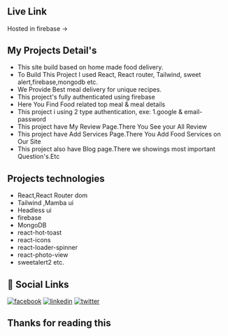# 

## Live Link

Hosted in firebase -> 

## My Projects Detail's

- This site build based on home made food delivery. <br/>
- To Build This Project I used React, React router, Tailwind, sweet alert,firebase,mongodb etc. <br/>
- We Provide Best meal delivery for unique recipes.<br/>
- This project's fully authenticated using firebase <br/>
- Here You Find Food related top meal & meal details<br/>
- This project i using 2 type authentication, exe: 1.google & email-password <br/>
- This project have My Review Page.There You See your All Review<br/>
- This project have Add Services Page.There You Add Food Services on Our Site<br/>
- This project also have Blog page.There we showings most important Question's.Etc<br/>

## Projects technologies

- React,React Router dom<br/>
- Tailwind ,Mamba ui<br/>
- Headless ui<br/>
- firebase <br/>
- MongoDB <br/>
- react-hot-toast <br/>
- react-icons <br/>
- react-loader-spinner <br/>
- react-photo-view <br/>
- sweetalert2 etc.

## 🔗 Social Links

[![facebook](https://img.shields.io/badge/Facebook-1877F2?style=for-the-badge&logo=facebook&logoColor=white)](https://www.facebook.com/masud90895)
[![linkedin](https://img.shields.io/badge/linkedin-0A66C2?style=for-the-badge&logo=linkedin&logoColor=white)](https://www.linkedin.com/in/mdmahafujurrahamanmasud/)
[![twitter](https://img.shields.io/badge/twitter-1DA1F2?style=for-the-badge&logo=twitter&logoColor=white)](https://twitter.com/masud90895)

## Thanks for reading this
